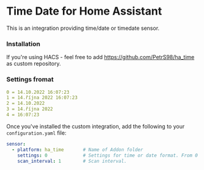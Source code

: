 # Time Date for Home Assistant

This is an integration providing time/date or timedate sensor.

### Installation

If you're using HACS - feel free to add https://github.com/PetrS98/ha_time as custom repository.

### Settings fromat

```yaml
0 = 14.10.2022 16:07:23 
1 = 14.října 2022 16:07:23 
2 = 14.10.2022 
3 = 14.října 2022 
4 = 16:07:23 

```

Once you've installed the custom integration, add the following to your `configuration.yaml` file:

```yaml
sensor:
  - platform: ha_time       # Name of Addon folder
    settings: 0             # Settings for time or date format. From 0 to 4.
    scan_interval: 1        # Scan interval.
```
